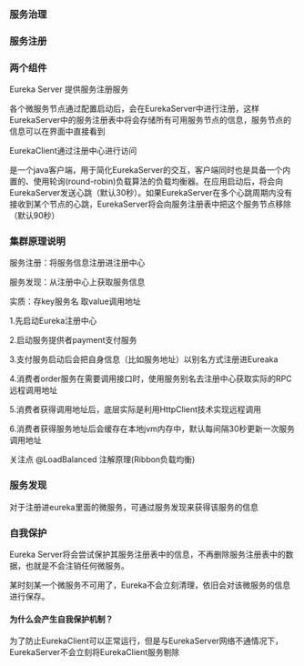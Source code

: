 ### 服务治理



### 服务注册



### 两个组件

Eureka Server 提供服务注册服务

各个微服务节点通过配置启动后，会在EurekaServer中进行注册，这样EurekaServer中的服务注册表中将会存储所有可用服务节点的信息，服务节点的信息可以在界面中直接看到



EurekaClient通过注册中心进行访问

是一个java客户端，用于简化EurekaServer的交互，客户端同时也是具备一个内置的、使用轮询(round-robin)负载算法的负载均衡器。在应用启动后，将会向EurekaServer发送心跳（默认30秒）。如果EurekaServer在多个心跳周期内没有接收到某个节点的心跳，EurekaServer将会向服务注册表中把这个服务节点移除（默认90秒）



### 集群原理说明

服务注册：将服务信息注册进注册中心

服务发现：从注册中心上获取服务信息

实质：存key服务名 取value调用地址

1.先启动Eureka注册中心

2.启动服务提供者payment支付服务

3.支付服务启动后会把自身信息（比如服务地址）以别名方式注册进Eureaka

4.消费者order服务在需要调用接口时，使用服务别名去注册中心获取实际的RPC远程调用地址

5.消费者获得调用地址后，底层实际是利用HttpClient技术实现远程调用

6.消费者获得服务地址后会缓存在本地jvm内存中，默认每间隔30秒更新一次服务调用地址



关注点 @LoadBalanced 注解原理(Ribbon负载均衡)



### 服务发现 

对于注册进eureka里面的微服务，可通过服务发现来获得该服务的信息



### 自我保护

Eureka Server将会尝试保护其服务注册表中的信息，不再删除服务注册表中的数据，也就是不会注销任何微服务。

某时刻某一个微服务不可用了，Eureka不会立刻清理，依旧会对该微服务的信息进行保存。

#### 为什么会产生自我保护机制？

为了防止EurekaClient可以正常运行，但是与EurekaServer网络不通情况下，EurekaServer不会立刻将EurekaClient服务剔除